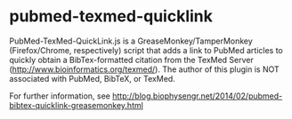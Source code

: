 pubmed-texmed-quicklink
=======================

PubMed-TexMed-QuickLink.js is a GreaseMonkey/TamperMonkey (Firefox/Chrome, respectively) script that
adds a link to PubMed articles to quickly obtain a BibTex-formatted citation from the TexMed Server
(http://www.bioinformatics.org/texmed/).  The author of this plugin is NOT associated with PubMed, BibTeX,
or TexMed.

For further information, see http://blog.biophysengr.net/2014/02/pubmed-bibtex-quicklink-greasemonkey.html
